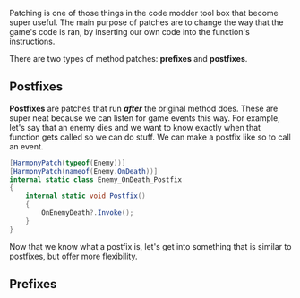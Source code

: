 Patching is one of those things in the code modder tool box that become super useful. The main purpose of patches are to change the way that the game's code is ran, by inserting our own code into the function's instructions.

There are two types of method patches: **prefixes** and **postfixes**.

## Postfixes
**Postfixes** are patches that run ***after*** the original method does. These are super neat because we can listen for game events this way. For example, let's say that an enemy dies and we want to know exactly when that function gets called so we can do stuff. We can make a postfix like so to call an event.

```cs
[HarmonyPatch(typeof(Enemy))]
[HarmonyPatch(nameof(Enemy.OnDeath))]
internal static class Enemy_OnDeath_Postfix
{
	internal static void Postfix()
	{
		OnEnemyDeath?.Invoke();
	}
}
```

Now that we know what a postfix is, let's get into something that is similar to postfixes, but offer more flexibility.
## Prefixes